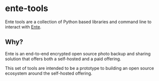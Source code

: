 
# ente-tools

Ente tools are a collection of Python based libraries and command line to interact with [Ente](https://ente.io/).

## Why?

Ente is an end-to-end encrypted open source photo backup and sharing solution that offers both a self-hosted and a paid offering.

This set of tools are intended to be a prototype to building an open source ecosystem around the self-hosted offering.


